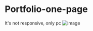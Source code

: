 # Portfolio-one-page
It's not responsive, only pc
![image](https://github.com/Umitt96/Portfolio-one-page/assets/55894059/92769726-53be-4e0e-92cb-fee70cf60a5b)
